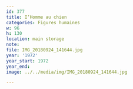 ```yaml
---
id: 377
title: I‘Homme au chien
categories: Figures humaines
w: 96
h: 130
location: main storage
note:
file: IMG_20180924_141644.jpg
year: '1972'
year_start: 1972
year_end:
image: ../../media/img/IMG_20180924_141644.jpg

---
```

